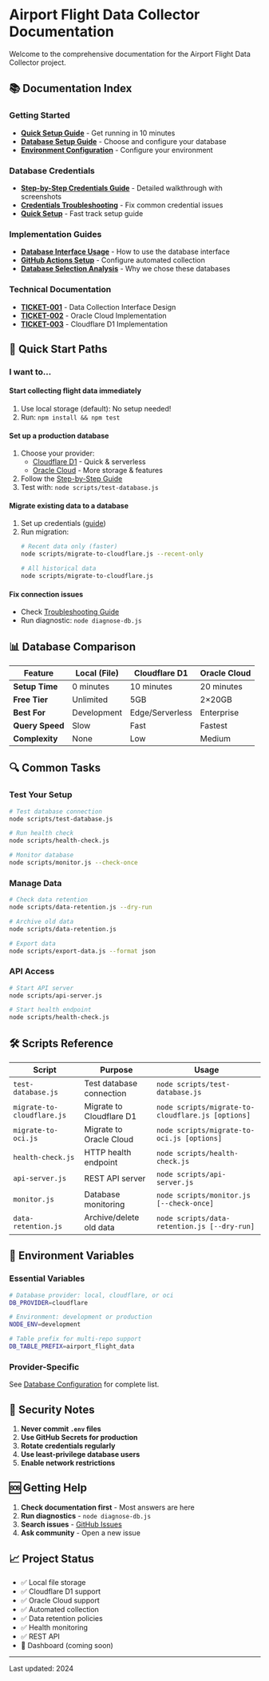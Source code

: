 # Airport Flight Data Collector Documentation

Welcome to the comprehensive documentation for the Airport Flight Data Collector project.

## 📚 Documentation Index

### Getting Started
- [**Quick Setup Guide**](credentials-quick-setup.md) - Get running in 10 minutes
- [**Database Setup Guide**](database-setup-guide.md) - Choose and configure your database
- [**Environment Configuration**](database-configuration.md) - Configure your environment

### Database Credentials
- [**Step-by-Step Credentials Guide**](database-credentials-guide.md) - Detailed walkthrough with screenshots
- [**Credentials Troubleshooting**](credentials-troubleshooting.md) - Fix common credential issues
- [**Quick Setup**](credentials-quick-setup.md) - Fast track setup guide

### Implementation Guides
- [**Database Interface Usage**](database-interface-usage.md) - How to use the database interface
- [**GitHub Actions Setup**](github-actions-database-setup.md) - Configure automated collection
- [**Database Selection Analysis**](database-selection-analysis.md) - Why we chose these databases

### Technical Documentation
- [**TICKET-001**](tickets/TICKET-001-data-collection-interface.md) - Data Collection Interface Design
- [**TICKET-002**](tickets/TICKET-002-oci-database-implementation.md) - Oracle Cloud Implementation
- [**TICKET-003**](tickets/TICKET-003-cloudflare-database-implementation.md) - Cloudflare D1 Implementation

## 🚀 Quick Start Paths

### I want to...

#### **Start collecting flight data immediately**
1. Use local storage (default): No setup needed!
2. Run: `npm install && npm test`

#### **Set up a production database**
1. Choose your provider:
   - [Cloudflare D1](credentials-quick-setup.md#option-1-cloudflare-d1-recommended-for-beginners) - Quick & serverless
   - [Oracle Cloud](credentials-quick-setup.md#option-2-oracle-cloud-best-free-tier) - More storage & features
2. Follow the [Step-by-Step Guide](database-credentials-guide.md)
3. Test with: `node scripts/test-database.js`

#### **Migrate existing data to a database**
1. Set up credentials ([guide](database-credentials-guide.md))
2. Run migration:
   ```bash
   # Recent data only (faster)
   node scripts/migrate-to-cloudflare.js --recent-only
   
   # All historical data
   node scripts/migrate-to-cloudflare.js
   ```

#### **Fix connection issues**
- Check [Troubleshooting Guide](credentials-troubleshooting.md)
- Run diagnostic: `node diagnose-db.js`

## 📊 Database Comparison

| Feature | Local (File) | Cloudflare D1 | Oracle Cloud |
|---------|--------------|---------------|--------------|
| **Setup Time** | 0 minutes | 10 minutes | 20 minutes |
| **Free Tier** | Unlimited | 5GB | 2×20GB |
| **Best For** | Development | Edge/Serverless | Enterprise |
| **Query Speed** | Slow | Fast | Fastest |
| **Complexity** | None | Low | Medium |

## 🔍 Common Tasks

### Test Your Setup
```bash
# Test database connection
node scripts/test-database.js

# Run health check
node scripts/health-check.js

# Monitor database
node scripts/monitor.js --check-once
```

### Manage Data
```bash
# Check data retention
node scripts/data-retention.js --dry-run

# Archive old data
node scripts/data-retention.js

# Export data
node scripts/export-data.js --format json
```

### API Access
```bash
# Start API server
node scripts/api-server.js

# Start health endpoint
node scripts/health-check.js
```

## 🛠️ Scripts Reference

| Script | Purpose | Usage |
|--------|---------|-------|
| `test-database.js` | Test database connection | `node scripts/test-database.js` |
| `migrate-to-cloudflare.js` | Migrate to Cloudflare D1 | `node scripts/migrate-to-cloudflare.js [options]` |
| `migrate-to-oci.js` | Migrate to Oracle Cloud | `node scripts/migrate-to-oci.js [options]` |
| `health-check.js` | HTTP health endpoint | `node scripts/health-check.js` |
| `api-server.js` | REST API server | `node scripts/api-server.js` |
| `monitor.js` | Database monitoring | `node scripts/monitor.js [--check-once]` |
| `data-retention.js` | Archive/delete old data | `node scripts/data-retention.js [--dry-run]` |

## 📝 Environment Variables

### Essential Variables
```bash
# Database provider: local, cloudflare, or oci
DB_PROVIDER=cloudflare

# Environment: development or production
NODE_ENV=development

# Table prefix for multi-repo support
DB_TABLE_PREFIX=airport_flight_data
```

### Provider-Specific
See [Database Configuration](database-configuration.md) for complete list.

## 🔐 Security Notes

1. **Never commit `.env` files**
2. **Use GitHub Secrets for production**
3. **Rotate credentials regularly**
4. **Use least-privilege database users**
5. **Enable network restrictions**

## 🆘 Getting Help

1. **Check documentation first** - Most answers are here
2. **Run diagnostics** - `node diagnose-db.js`
3. **Search issues** - [GitHub Issues](https://github.com/czhaoca/airport-flight-data-collector/issues)
4. **Ask community** - Open a new issue

## 📈 Project Status

- ✅ Local file storage
- ✅ Cloudflare D1 support
- ✅ Oracle Cloud support
- ✅ Automated collection
- ✅ Data retention policies
- ✅ Health monitoring
- ✅ REST API
- 🚧 Dashboard (coming soon)

---

Last updated: 2024
